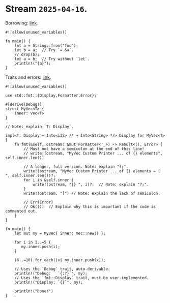 # Stream `2025-04-16`.

Borrowing: [link](https://play.rust-lang.org/?version=stable&mode=debug&edition=2024&gist=b6a03016573eb140f81827fe849bb466).

```
#![allow(unused_variables)]

fn main() {
    let a = String::from("foo");
    let b = a;  // Try `= &a`.
    // drop(b);
    let a = b;  // Try without `let`.
    println!("{a}");
}
```

Traits and errors: [link](https://play.rust-lang.org/?version=stable&mode=debug&edition=2024&gist=30935e9e0a467349461350ffa99075ba).

```
#![allow(unused_variables)]

use std::fmt::{Display,Formatter,Error};

#[derive(Debug)]
struct MyVec<T> {
    inner: Vec<T>
}

// Note: explain `T: Display`.

impl<T: Display + Into<i32> /* + Into<String> */> Display for MyVec<T> {
    fn fmt(&self, ostream: &mut Formatter<'_>) -> Result<(), Error> {
        // Must not have a semicolon at the end of this line!
        // write!(ostream, "MyVec Custom Printer ... of {} elements", self.inner.len())
        
        // A longer, full version. Note: explain "?;".
        write!(ostream, "MyVec Custom Printer ... of {} elements = [ ", self.inner.len())?;
        for i in &self.inner {
            write!(ostream, "{} ", i)?;  // Note: explain "?;".
        }
        write!(ostream, "]") // Note: explain the lack of semicolon.
        
        // Err(Error)
        // Ok(())  // Explain why this is important if the code is commented out.
    }
}

fn main() {
    let mut my = MyVec{ inner: Vec::new() };
    
    for i in 1..=5 {
       my.inner.push(i);
    }
    
    (6..=10).for_each(|x| my.inner.push(x));
    
    // Uses the `Debug` trait, auto-derivable.
    println!("Debug:   `{:?}`", my);
    // Uses the `fmt::Display` trait, must be user-implemented.
    println!("Display: `{}`", my);
    
    println!("Done!")
}
```
